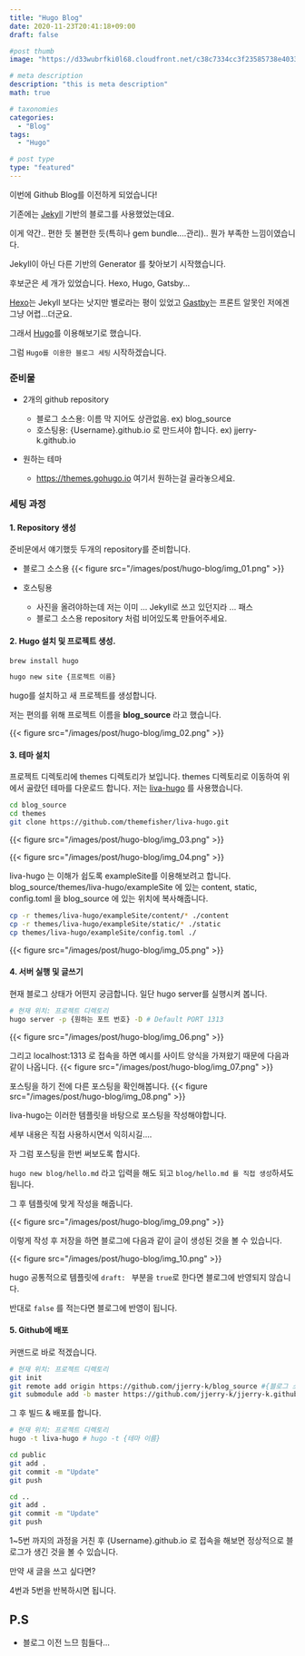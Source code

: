 ```yaml
---
title: "Hugo Blog"
date: 2020-11-23T20:41:18+09:00
draft: false

#post thumb
image: "https://d33wubrfki0l68.cloudfront.net/c38c7334cc3f23585738e40334284fddcaf03d5e/2e17c/images/hugo-logo-wide.svg"

# meta description
description: "this is meta description"
math: true

# taxonomies
categories:
  - "Blog"
tags:
  - "Hugo"

# post type
type: "featured"
---
```


이번에 Github Blog를 이전하게 되었습니다!

기존에는 [Jekyll](https://jekyllrb.com) 기반의 블로그를 사용했었는데요. 

이게 약간.. 편한 듯 불편한 듯(특히나 gem bundle....관리).. 뭔가 부족한 느낌이였습니다. 

Jekyll이 아닌 다른 기반의 Generator 를 찾아보기 시작했습니다. 

후보군은 세 개가 있었습니다. Hexo, Hugo, Gatsby...

[Hexo](https://hexo.io/ko/)는 Jekyll 보다는 낫지만 별로라는 평이 있었고 [Gastby](https://www.gatsbyjs.com)는 프론트 알못인 저에겐 그냥 어렵...더군요.

그래서 [Hugo](https://gohugo.io)를 이용해보기로 했습니다. 

그럼 `Hugo를 이용한 블로그 세팅` 시작하겠습니다. 

### 준비물
- 2개의 github repository
    - 블로그 소스용: 이름 막 지어도 상관없음. ex) blog_source
    - 호스팅용: {Username}.github.io 로 만드셔야 합니다. ex) jjerry-k.github.io

- 원하는 테마
    - https://themes.gohugo.io 여기서 원하는걸 골라놓으세요.


### 세팅 과정

#### 1. Repository 생성
준비문에서 얘기했듯 두개의 repository를 준비합니다. 
- 블로그 소스용
{{< figure src="/images/post/hugo-blog/img_01.png" >}}

- 호스팅용
    - 사진을 올려야하는데 저는 이미 ... Jekyll로 쓰고 있던지라 ... 패스
    - 블로그 소스용 repository 처럼 비어있도록 만들어주세요. 

#### 2. Hugo 설치 및 프로젝트 생성.
```bash
brew install hugo

hugo new site {프로젝트 이름}
```

hugo를 설치하고 새 프로젝트를 생성합니다. 

저는 편의를 위해 프로젝트 이름을 **blog_source** 라고 했습니다. 

{{< figure src="/images/post/hugo-blog/img_02.png" >}}

#### 3. 테마 설치
프로젝트 디렉토리에 themes 디렉토리가 보입니다. 
themes 디렉토리로 이동하여 위에서 골랐던 테마를 다운로드 합니다.
저는 [liva-hugo](https://github.com/themefisher/liva-hugo) 를 사용했습니다.

```bash
cd blog_source
cd themes
git clone https://github.com/themefisher/liva-hugo.git
```

{{< figure src="/images/post/hugo-blog/img_03.png" >}}

{{< figure src="/images/post/hugo-blog/img_04.png" >}}

liva-hugo 는 이해가 쉽도록 exampleSite를 이용해보려고 합니다. 
blog_source/themes/liva-hugo/exampleSite 에 있는 content, static, config.toml 을 blog_source 에 있는 위치에 복사해줍니다. 
```bash
cp -r themes/liva-hugo/exampleSite/content/* ./content
cp -r themes/liva-hugo/exampleSite/static/* ./static
cp themes/liva-hugo/exampleSite/config.toml ./
```
{{< figure src="/images/post/hugo-blog/img_05.png" >}}

#### 4. 서버 실행 및 글쓰기
현재 블로그 상태가 어떤지 궁금합니다. 일단 hugo server를 실행시켜 봅니다.
``` bash
# 현재 위치: 프로젝트 디렉토리
hugo server -p {원하는 포트 번호} -D # Default PORT 1313 
```
{{< figure src="/images/post/hugo-blog/img_06.png" >}}

그리고 localhost:1313 로 접속을 하면 예시를 사이트 양식을 가져왔기 때문에 다음과 같이 나옵니다. 
{{< figure src="/images/post/hugo-blog/img_07.png" >}}


포스팅을 하기 전에 다른 포스팅을 확인해봅니다. 
{{< figure src="/images/post/hugo-blog/img_08.png" >}}

liva-hugo는 이러한 템플릿을 바탕으로 포스팅을 작성해야합니다.

세부 내용은 직접 사용하시면서 익히시길....

자 그럼 포스팅을 한번 써보도록 합시다.

`hugo new blog/hello.md` 라고 입력을 해도 되고 `blog/hello.md 를 직접 생성`하셔도 됩니다. 

그 후 템플릿에 맞게 작성을 해줍니다. 

{{< figure src="/images/post/hugo-blog/img_09.png" >}}

이렇게 작성 후 저장을 하면 블로그에 다음과 같이 글이 생성된 것을 볼 수 있습니다. 

{{< figure src="/images/post/hugo-blog/img_10.png" >}}

hugo 공통적으로 템플릿에 `draft: ` 부분을 `true`로 한다면 블로그에 반영되지 않습니다. 

반대로 `false` 를 적는다면 블로그에 반영이 됩니다. 

#### 5. Github에 배포

커맨드로 바로 적겠습니다. 

``` bash
# 현재 위치: 프로젝트 디렉토리
git init
git remote add origin https://github.com/jjerry-k/blog_source #{블로그 소스용 repository}
git submodule add -b master https://github.com/jjerry-k/jjerry-k.github.io public #{호스팅용 repository}
```

그 후 빌드 & 배포를 합니다. 
``` bash
# 현재 위치: 프로젝트 디렉토리
hugo -t liva-hugo # hugo -t {테마 이름}

cd public
git add .
git commit -m "Update"
git push

cd ..
git add .
git commit -m "Update"
git push
```


1~5번 까지의 과정을 거친 후 {Username}.github.io 로 접속을 해보면 정상적으로 블로그가 생긴 것을 볼 수 있습니다. 

만약 새 글을 쓰고 싶다면?

4번과 5번을 반복하시면 됩니다. 


## P.S
- 블로그 이전 느므 힘들다...